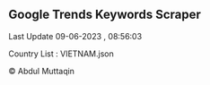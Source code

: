 

## Google Trends Keywords Scraper 
 
Last Update 09-06-2023 , 08:56:03

Country List :
VIETNAM.json



© Abdul Muttaqin 
